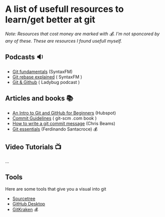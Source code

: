 # A list of usefull resources to learn/get better at git

_Note: Resources that cost money are marked with 💰. I'm not sponcored by any of these. These are resources I found usefull myself._

## Podcasts 🔉

* [Git fundamentals](https://open.spotify.com/episode/3E9rAq4OUO5KNH9dEFVony?si=8LiF43NqSHOWsF05sE4hnQ) (SyntaxFM)
* [Git rebase explained](https://open.spotify.com/episode/0Sxv86yBWWA9RJRisMUj7C?si=4XnZkeYIR66PdX3vl5EhGw) ( SyntaxFM )
* [Git & Github](https://www.ladybug.dev/episodes/git-and-github) ( Ladybug podcast )

## Articles and books 📚
* [An Intro to Git and GitHub for Beginners](https://product.hubspot.com/blog/git-and-github-tutorial-for-beginners) (Hubspot)
* [Commit Guidelines](https://www.git-scm.com/book/en/v2/Distributed-Git-Contributing-to-a-Project#_commit_guidelines) ( git-scm .com book )
* [How to write a git commit message](https://chris.beams.io/posts/git-commit/) (Chris Beams)
* [Git essentials](https://www.packtpub.com/product/git-essentials/9781785287909)  (Ferdinando Santacroce) 💰

## Video Tutorials 📺
...


## Tools
Here are some tools that give you a visual into git

* [Sourcetree](https://www.sourcetreeapp.com/)
* [GitHub Desktop](https://desktop.github.com/)
* [GitKraken](https://www.gitkraken.com/download) 💰